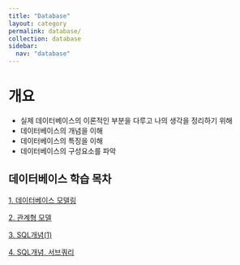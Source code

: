 ```yaml
---
title: "Database"
layout: category
permalink: database/
collection: database
sidebar:
  nav: "database"
---
```


# 개요
- 실제 데이터베이스의 이론적인 부분을 다루고 나의 생각을 정리하기 위해
- 데이터베이스의 개념을 이해
- 데이터베이스의 특징을 이해
- 데이터베이스의 구성요소를 파악

## 데이터베이스 학습 목차
[1. 데이터베이스 모델링](/database/01_Introduction)

[2. 관계형 모델](/database/02_ERdiagram)

[3. SQL개념(1)](/database/03_SQL1)

[4. SQL개념, 서브쿼리](/database/04_SQL2)
